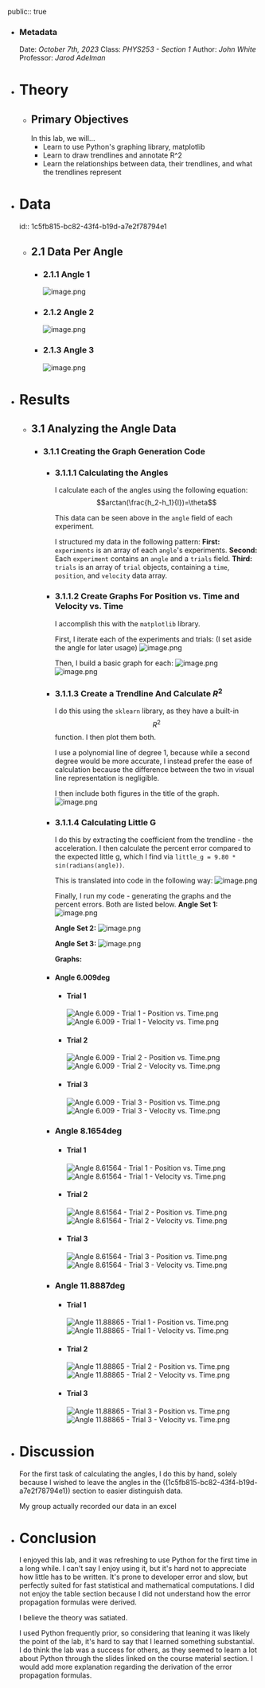 public:: true

- ### Metadata
  Date: *October 7th, 2023*
  Class: *PHYS253 - Section 1*
  Author: *John White*
  Professor: *Jarod Adelman*
- # Theory
	- ## Primary Objectives
	  In this lab, we will...
	  * Learn to use Python's graphing library, matplotlib
	  * Learn to draw trendlines and annotate R^2
	  * Learn the relationships between data, their trendlines, and what the trendlines represent
- # Data
  id:: 1c5fb815-bc82-43f4-b19d-a7e2f78794e1
	- ## 2.1 Data Per Angle
		- ### 2.1.1 Angle 1
		  ![image.png](../assets/image_1696882381416_0.png)
		- ### 2.1.2 Angle 2
		  ![image.png](../assets/image_1696882411066_0.png)
		- ### 2.1.3 Angle 3
		  ![image.png](../assets/image_1696882435470_0.png)
- # Results
	- ## 3.1 Analyzing the Angle Data
		- ### 3.1.1 Creating the Graph Generation Code
			- ### 3.1.1.1 Calculating the Angles
			  I calculate each of the angles using the following equation: 
			  $$arctan(\frac{h_2-h_1}{l})=\theta$$
			  
			  This data can be seen above in the ``angle`` field of each experiment.
			  
			  I structured my data in the following pattern:
			  **First:** ``experiments`` is an array of each ``angle``'s experiments.
			  **Second:** Each ``experiment`` contains an ``angle`` and a ``trials`` field.
			  **Third:** ``trials`` is an array of ``trial`` objects, containing a ``time``, ``position``, and ``velocity`` data array.
			- ### 3.1.1.2 Create Graphs For Position vs. Time and Velocity vs. Time
			  I accomplish this with the ``matplotlib`` library. 
			  
			  First, I iterate each of the experiments and trials: (I set aside the angle for later usage)
			  ![image.png](../assets/image_1696883587851_0.png)
			  
			  Then, I build a basic graph for each: 
			  ![image.png](../assets/image_1696883629848_0.png)
			  ![image.png](../assets/image_1696883645392_0.png)
			- ### 3.1.1.3 Create a Trendline And Calculate $R^2$
			  I do this using the ``sklearn`` library, as they have a built-in $$R^2$$ function. I then plot them both.
			  
			  I use a polynomial line of degree 1, because while a second degree would be more accurate, I instead prefer the ease of calculation because the difference between the two in visual line representation is negligible.
			  
			  I then include both figures in the title of the graph.
			  ![image.png](../assets/image_1696883920786_0.png)
			- ### 3.1.1.4 Calculating Little G
			  I do this by extracting the coefficient from the trendline - the acceleration. I then calculate the percent error compared to the expected little g, which I find via ``little_g = 9.80 * sin(radians(angle))``.
			  
			  This is translated into code in the following way:
			  ![image.png](../assets/image_1696901686444_0.png)
			   
			  Finally, I run my code - generating the graphs and the percent errors. Both are listed below.
			  **Angle Set 1:**
			  ![image.png](../assets/image_1696901513227_0.png)
			  
			  **Angle Set 2:**
			  ![image.png](../assets/image_1696901547058_0.png)
			  
			  **Angle Set 3:**
			  ![image.png](../assets/image_1696901560860_0.png)
			  
			  **Graphs:**
			- #### Angle 6.009deg
				- #### Trial 1
				  ![Angle 6.009 - Trial 1 - Position vs. Time.png](../assets/Angle_6.009_-_Trial_1_-_Position_vs._Time_1696901743719_0.png)
				  ![Angle 6.009 - Trial 1 - Velocity vs. Time.png](../assets/Angle_6.009_-_Trial_1_-_Velocity_vs._Time_1696901762583_0.png)
				- #### Trial 2
				  ![Angle 6.009 - Trial 2 - Position vs. Time.png](../assets/Angle_6.009_-_Trial_2_-_Position_vs._Time_1696901803105_0.png)
				  ![Angle 6.009 - Trial 2 - Velocity vs. Time.png](../assets/Angle_6.009_-_Trial_2_-_Velocity_vs._Time_1696901809896_0.png)
				- #### Trial 3
				  ![Angle 6.009 - Trial 3 - Position vs. Time.png](../assets/Angle_6.009_-_Trial_3_-_Position_vs._Time_1696901819597_0.png)
				  ![Angle 6.009 - Trial 3 - Velocity vs. Time.png](../assets/Angle_6.009_-_Trial_3_-_Velocity_vs._Time_1696901824218_0.png)
			- ### Angle 8.1654deg
				- #### Trial 1
				  ![Angle 8.61564 - Trial 1 - Position vs. Time.png](../assets/Angle_8.61564_-_Trial_1_-_Position_vs._Time_1696901851655_0.png)
				  ![Angle 8.61564 - Trial 1 - Velocity vs. Time.png](../assets/Angle_8.61564_-_Trial_1_-_Velocity_vs._Time_1696901856781_0.png)
				- #### Trial 2
				  ![Angle 8.61564 - Trial 2 - Position vs. Time.png](../assets/Angle_8.61564_-_Trial_2_-_Position_vs._Time_1696901869081_0.png)
				  ![Angle 8.61564 - Trial 2 - Velocity vs. Time.png](../assets/Angle_8.61564_-_Trial_2_-_Velocity_vs._Time_1696901874414_0.png)
				- #### Trial 3
				  ![Angle 8.61564 - Trial 3 - Position vs. Time.png](../assets/Angle_8.61564_-_Trial_3_-_Position_vs._Time_1696901886644_0.png)
				  ![Angle 8.61564 - Trial 3 - Velocity vs. Time.png](../assets/Angle_8.61564_-_Trial_3_-_Velocity_vs._Time_1696901892873_0.png)
			- ### Angle 11.8887deg
				- #### Trial 1
				  ![Angle 11.88865 - Trial 1 - Position vs. Time.png](../assets/Angle_11.88865_-_Trial_1_-_Position_vs._Time_1696901918162_0.png)
				  ![Angle 11.88865 - Trial 1 - Velocity vs. Time.png](../assets/Angle_11.88865_-_Trial_1_-_Velocity_vs._Time_1696901922877_0.png)
				- #### Trial 2
				  ![Angle 11.88865 - Trial 2 - Position vs. Time.png](../assets/Angle_11.88865_-_Trial_2_-_Position_vs._Time_1696901950321_0.png)
				  ![Angle 11.88865 - Trial 2 - Velocity vs. Time.png](../assets/Angle_11.88865_-_Trial_2_-_Velocity_vs._Time_1696901955988_0.png)
				- #### Trial 3
				  ![Angle 11.88865 - Trial 3 - Position vs. Time.png](../assets/Angle_11.88865_-_Trial_3_-_Position_vs._Time_1696901968847_0.png)
				  ![Angle 11.88865 - Trial 3 - Velocity vs. Time.png](../assets/Angle_11.88865_-_Trial_3_-_Velocity_vs._Time_1696901973584_0.png)
- # Discussion
  For the first task of calculating the angles, I do this by hand, solely because I wished to leave the angles in the ((1c5fb815-bc82-43f4-b19d-a7e2f78794e1)) section to easier distinguish data.
  
  My group actually recorded our data in an excel
- # Conclusion
  I enjoyed this lab, and it was refreshing to use Python for the first time in a long while. I can't say I enjoy using it, but it's hard not to appreciate how little has to be written. It's prone to developer error and slow, but perfectly suited for fast statistical and mathematical computations. I did not enjoy the table section because I did not understand how the error propagation formulas were derived.
  
  I believe the theory was satiated.
  
  I used Python frequently prior, so considering that leaning it was likely the point of the lab, it's hard to say that I learned something substantial. I do think the lab was a success for others, as they seemed to learn a lot about Python through the slides linked on the course material section. I would add more explanation regarding the derivation of the error propagation formulas.